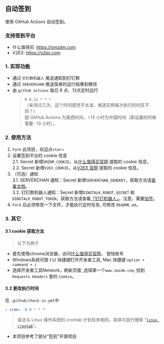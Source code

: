 ## 自动签到
使用 GitHub Actions 自动签到。

### 支持签到平台
- 什么值得买: https://smzdm.com
- V2EX: https://v2ex.com

### 1. 实现功能
+ 通过 `钉钉群机器人` 推送通知到钉钉群
+ 通过 `SERVERCHAN` 推送简单的运行结果到微信
+ 由 `github actions` 每日 8 点、12点定时运行
  > `0 0,12 * * *`    
  > （亲测过几次，这个时间感觉不太准，难道实例每次执行的时区不同？）   
  > 因 GitHub Actions 为美西时间，+13 小时为中国时间（即设置的时候需要 -13 小时）。

### 2. 使用方法
1. `Fork` 此项目，欢迎点`star`~
2. 设置签到平台的 cookie 信息    
    2.1. Secret 新增`SMZDM_COOKIE`，从[什么值得买官网](https://www.smzdm.com/) 提取的 cookie 信息。   
    2.2. Secret 新增`V2EX_COOKIE`，从[V2EX 官网](https://v2ex.com/) 提取的 cookie 信息。   
3. （可选）通知   
    3.1. SERVERCHAN 通知：Secret 新增`SERVERCHAN_SENDKEY`，获取方法请[查看文档](https://sct.ftqq.com/)。   
    3.2. 钉钉群机器人通知：Secret 新增`DINGTALK_ROBOT_SECRET` 和 `DINGTALK_ROBOT_TOKEN`，获取方法请查看[「钉钉机器人」](https://developers.dingtalk.com/document/robots/custom-robot-access)。注意，需要[加签](https://developers.dingtalk.com/document/robots/customize-robot-security-settings/title-7fs-kgs-36x)。   
4. `Fork` 后必须修改一下文件，才能执行定时任务, 可修改 `README.md`。


### 3. 其它
#### 3.1 cookie 获取方法
> 以下为例子   
+ 首先使用chrome浏览器，访问[什么值得买官网](https://www.smzdm.com/)， 登陆账号
+ Windows系统可按 `F12` 快捷键打开开发者工具, Mac 快捷键 `option + command + i`
+ 选择开发者工具Network，刷新页面 ,选择第一个`www.smzdm.com`, 找到 `Requests Headers` 里的 `Cookie`。

#### 3.2 更改执行时间
在 `.github/check-in.yml`中
```yml
- cron: '0 0 * * *'
```

> 语法与 Linux 操作系统的 crontab 计划任务相同，具体可自行搜索 “[`linux crontab`](https://www.man7.org/linux/man-pages/man5/crontab.5.html)”。

- 本项目参考了部分“签到”开源项目



  
  


